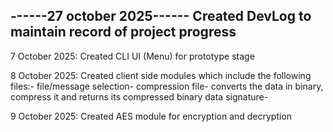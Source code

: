 ------27 october 2025------
Created DevLog 
to maintain record of project progress 
---------------------------

7 October 2025:
Created CLI UI (Menu) for prototype stage

8 October 2025:
Created client side modules which include the following files:-
file/message selection- 
compression file- converts the data in binary, compress it and returns its compressed binary data
signature- 

9 October 2025:
Created AES module for encryption and decryption
